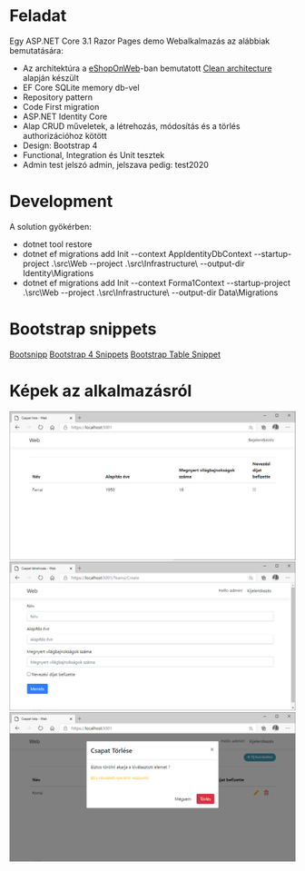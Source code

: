 # Feladat
Egy ASP.NET Core 3.1 Razor Pages demo Webalkalmazás az alábbiak bemutatására:
* Az architektúra a [eShopOnWeb](https://github.com/dotnet-architecture/eShopOnWeb)-ban bemutatott [Clean architecture](https://docs.microsoft.com/en-gb/dotnet/architecture/modern-web-apps-azure/common-web-application-architectures#clean-architecture) alapján készült
* EF Core SQLite memory db-vel
* Repository pattern
* Code First migration
* ASP.NET Identity Core 
* Alap CRUD műveletek, a létrehozás, módosítás és a törlés authorizációhoz kötött
* Design: Bootstrap 4
* Functional, Integration és Unit tesztek
* Admin test jelszó admin, jelszava pedig: test2020

# Development
A solution gyökérben: 
- dotnet tool restore
- dotnet ef migrations add Init --context AppIdentityDbContext --startup-project .\src\Web --project .\src\Infrastructure\ --output-dir Identity\Migrations
- dotnet ef migrations add Init --context Forma1Context --startup-project .\src\Web --project .\src\Infrastructure\ --output-dir Data\Migrations

# Bootstrap snippets
[Bootsnipp](https://bootsnipp.com/)
[Bootstrap 4 Snippets](https://www.tutorialrepublic.com/snippets/gallery.php)
[Bootstrap Table Snippet](https://www.tutorialrepublic.com/snippets/preview.php?topic=bootstrap&file=table-with-add-and-delete-row-feature)

# Képek az alkalmazásról
![Image of application](doc/main.png)
![Image of application](doc/add.png)
![Image of application](doc/delete.png)
